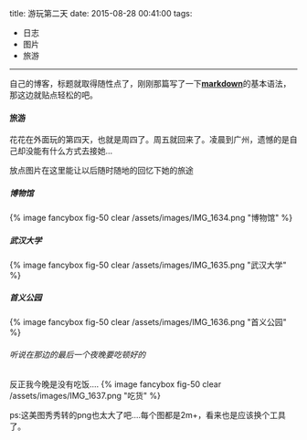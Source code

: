 title: 游玩第二天
date: 2015-08-28 00:41:00
tags:
- 日志
- 图片
- 旅游
---

自己的博客，标题就取得随性点了，刚刚那篇写了一下[**markdown**](https://guides.github.com/features/mastering-markdown/#examples)的基本语法，那这边就贴点轻松的吧。

#### 旅游
花花在外面玩的第四天，也就是周四了。周五就回来了。凌晨到广州，遗憾的是自己却没能有什么方式去接她...

放点图片在这里能让以后随时随地的回忆下她的旅途

##### 博物馆
{% image fancybox fig-50 clear /assets/images/IMG_1634.png  "博物馆" %}

##### 武汉大学
{% image fancybox fig-50 clear /assets/images/IMG_1635.png  "武汉大学" %}

##### 首义公园
{% image fancybox fig-50 clear /assets/images/IMG_1636.png  "首义公园" %}


###### *听说在那边的最后一个夜晚要吃顿好的*
反正我今晚是没有吃饭....
{% image fancybox fig-50 clear /assets/images/IMG_1637.png  "吃货" %}


ps:这美图秀秀转的png也太大了吧....每个图都是2m+，看来也是应该换个工具了。

